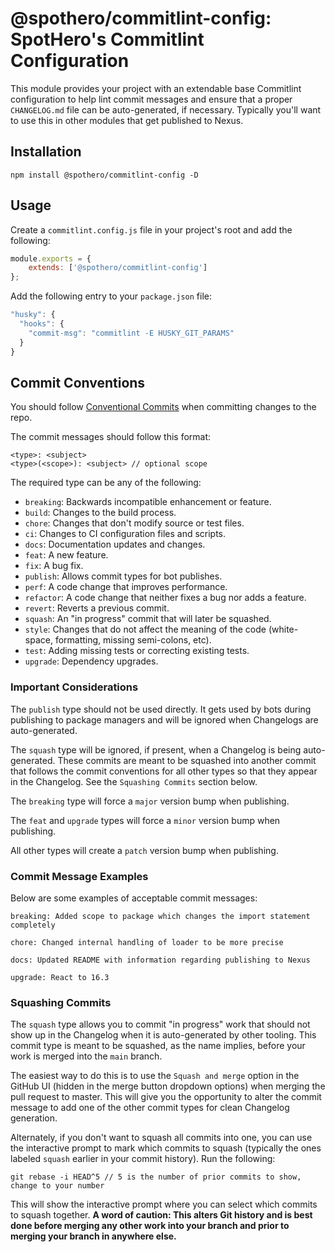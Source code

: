 # @spothero/commitlint-config: SpotHero's Commitlint Configuration
This module provides your project with an extendable base Commitlint configuration to help lint commit messages and ensure that a proper `CHANGELOG.md` file can be auto-generated, if necessary. Typically you'll want to use this in other modules that get published to Nexus.

## Installation
`npm install @spothero/commitlint-config -D`

## Usage
Create a `commitlint.config.js` file in your project's root and add the following:

```js
module.exports = {
    extends: ['@spothero/commitlint-config']
};

```

Add the following entry to your `package.json` file:

```js
"husky": {
  "hooks": {
    "commit-msg": "commitlint -E HUSKY_GIT_PARAMS"
  }
}
```

## Commit Conventions
You should follow [Conventional Commits](https://conventionalcommits.org/) when committing changes to the repo.

The commit messages should follow this format:
```
<type>: <subject>
<type>(<scope>): <subject> // optional scope
```

The required type can be any of the following:
* `breaking`: Backwards incompatible enhancement or feature.
* `build`: Changes to the build process.
* `chore`: Changes that don't modify source or test files.
* `ci`: Changes to CI configuration files and scripts.
* `docs`: Documentation updates and changes.
* `feat`: A new feature.
* `fix`: A bug fix.
* `publish`: Allows commit types for bot publishes.
* `perf`: A code change that improves performance.
* `refactor`: A code change that neither fixes a bug nor adds a feature.
* `revert`: Reverts a previous commit.
* `squash`: An "in progress" commit that will later be squashed.
* `style`: Changes that do not affect the meaning of the code (white-space, formatting, missing semi-colons, etc).
* `test`: Adding missing tests or correcting existing tests.
* `upgrade`: Dependency upgrades.

### Important Considerations
The `publish` type should not be used directly. It gets used by bots during publishing to package managers and will be ignored when Changelogs are auto-generated.

The `squash` type will be ignored, if present, when a Changelog is being auto-generated. These commits are meant to be squashed into another commit that follows the commit conventions for all other types so that they appear in the Changelog. See the `Squashing Commits` section below.

The `breaking` type will force a `major` version bump when publishing.

The `feat` and `upgrade` types will force a `minor` version bump when publishing.

All other types will create a `patch` version bump when publishing.

### Commit Message Examples
Below are some examples of acceptable commit messages:
```
breaking: Added scope to package which changes the import statement completely

chore: Changed internal handling of loader to be more precise

docs: Updated README with information regarding publishing to Nexus

upgrade: React to 16.3
```

### Squashing Commits
The `squash` type allows you to commit "in progress" work that should not show up in the Changelog when it is auto-generated by other tooling. This commit type is meant to be squashed, as the name implies, before your work is merged into the `main` branch.

The easiest way to do this is to use the `Squash and merge` option in the GitHub UI (hidden in the merge button dropdown options) when merging the pull request to master. This will give you the opportunity to alter the commit message to add one of the other commit types for clean Changelog generation.

Alternately, if you don't want to squash all commits into one, you can use the interactive prompt to mark which commits to squash (typically the ones labeled `squash` earlier in your commit history). Run the following:
```
git rebase -i HEAD^5 // 5 is the number of prior commits to show, change to your number
```

This will show the interactive prompt where you can select which commits to squash together. **A word of caution: This alters Git history and is best done before merging any other work into your branch and prior to merging your branch in anywhere else.**
